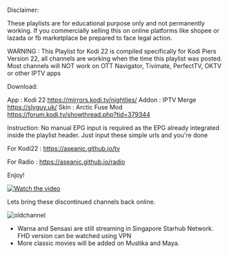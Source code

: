Disclaimer:

These playlists are for educational purpose only and not permanently working. If you commercially selling this on online platforms like shopee or lazada or fb marketplace be prepared to face legal action.

WARNING : This Playlist for Kodi 22 is compiled specifically for Kodi Piers Version 22, all channels are working when the time this playlist was posted. Most channels will NOT work on OTT Navigator, Tivimate, PerfectTV, OKTV or other IPTV apps 

Download:

App : Kodi 22 https://mirrors.kodi.tv/nightlies/
Addon : IPTV Merge https://slyguy.uk/
Skin : Arctic Fuse Mod https://forum.kodi.tv/showthread.php?tid=379344

Instruction:
No manual EPG input is required as the EPG already integrated inside the playlist header. Just input these simple urls and you're done 

For Kodi22 : https://aseanic.github.io/tv

For Radio : https://aseanic.github.io/radio

Enjoy!

[![Watch the video](https://pictr.com/images/2024/07/23/xxc6wg.jpg)](https://cdntube2.b-cdn.net/mp4/f1ad321fb29d87053d61bbe12a76eaae34695372.mp4)

Lets bring these discontinued channels back online.

![oldchannel](https://github.com/user-attachments/assets/49f12b62-5633-4b6e-a588-814c8d97083f)
* Warna and Sensasi are still streaming in Singapore Starhub Network. FHD version can be watched using VPN
* More classic movies will be added on Mustika and Maya.  
